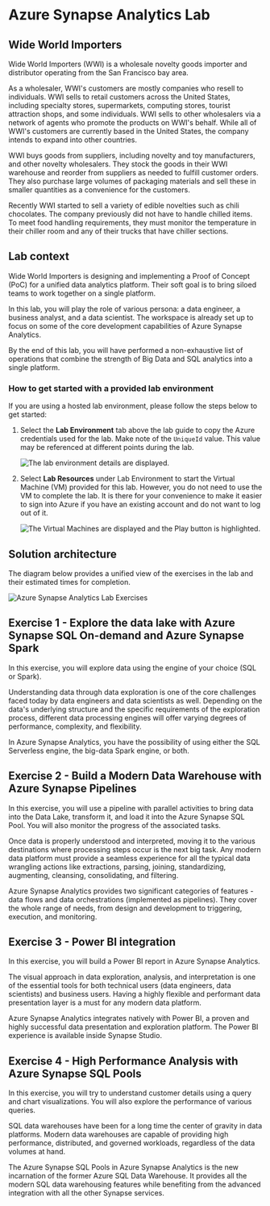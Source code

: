 # Azure Synapse Analytics Lab

## Wide World Importers

Wide World Importers (WWI) is a wholesale novelty goods importer and distributor operating from the San Francisco bay area.

As a wholesaler, WWI's customers are mostly companies who resell to individuals. WWI sells to retail customers across the United States, including specialty stores, supermarkets, computing stores, tourist attraction shops, and some individuals. WWI sells to other wholesalers via a network of agents who promote the products on WWI's behalf. While all of WWI's customers are currently based in the United States, the company intends to expand into other countries.

WWI buys goods from suppliers, including novelty and toy manufacturers, and other novelty wholesalers. They stock the goods in their WWI warehouse and reorder from suppliers as needed to fulfill customer orders. They also purchase large volumes of packaging materials and sell these in smaller quantities as a convenience for the customers.

Recently WWI started to sell a variety of edible novelties such as chili chocolates. The company previously did not have to handle chilled items. To meet food handling requirements, they must monitor the temperature in their chiller room and any of their trucks that have chiller sections.

## Lab context

Wide World Importers is designing and implementing a Proof of Concept (PoC) for a unified data analytics platform. Their soft goal is to bring siloed teams to work together on a single platform.

In this lab, you will play the role of various persona: a data engineer, a business analyst, and a data scientist. The workspace is already set up to focus on some of the core development capabilities of Azure Synapse Analytics.

By the end of this lab, you will have performed a non-exhaustive list of operations that combine the strength of Big Data and SQL analytics into a single platform.

### How to get started with a provided lab environment

If you are using a hosted lab environment, please follow the steps below to get started:

1. Select the **Lab Environment** tab above the lab guide to copy the Azure credentials used for the lab. Make note of the `UniqueId` value. This value may be referenced at different points during the lab.

    ![The lab environment details are displayed.](media/lab-environment.png "Lab Environment")

2. Select **Lab Resources** under Lab Environment to start the Virtual Machine (VM) provided for this lab. However, you do not need to use the VM to complete the lab. It is there for your convenience to make it easier to sign into Azure if you have an existing account and do not want to log out of it.

    ![The Virtual Machines are displayed and the Play button is highlighted.](media/lab-resources.png "Lab Resources")

## Solution architecture

The diagram below provides a unified view of the exercises in the lab and their estimated times for completion.

![Azure Synapse Analytics Lab Exercises](./media/exercises1.png "Solution architecture")

## Exercise 1 - Explore the data lake with Azure Synapse SQL On-demand and Azure Synapse Spark

In this exercise, you will explore data using the engine of your choice (SQL or Spark).

Understanding data through data exploration is one of the core challenges faced today by data engineers and data scientists as well. Depending on the data's underlying structure and the specific requirements of the exploration process, different data processing engines will offer varying degrees of performance, complexity, and flexibility.

In Azure Synapse Analytics, you have the possibility of using either the SQL Serverless engine, the big-data Spark engine, or both.

## Exercise 2 - Build a Modern Data Warehouse with Azure Synapse Pipelines

In this exercise, you will use a pipeline with parallel activities to bring data into the Data Lake, transform it, and load it into the Azure Synapse SQL Pool. You will also monitor the progress of the associated tasks.

Once data is properly understood and interpreted, moving it to the various destinations where processing steps occur is the next big task. Any modern data platform must provide a seamless experience for all the typical data wrangling actions like extractions, parsing, joining, standardizing, augmenting, cleansing, consolidating, and filtering.

Azure Synapse Analytics provides two significant categories of features - data flows and data orchestrations (implemented as pipelines). They cover the whole range of needs, from design and development to triggering, execution, and monitoring.

## Exercise 3 - Power BI integration

In this exercise, you will build a Power BI report in Azure Synapse Analytics.

The visual approach in data exploration, analysis, and interpretation is one of the essential tools for both technical users (data engineers, data scientists) and business users. Having a highly flexible and performant data presentation layer is a must for any modern data platform.

Azure Synapse Analytics integrates natively with Power BI, a proven and highly successful data presentation and exploration platform. The Power BI experience is available inside Synapse Studio.

## Exercise 4 - High Performance Analysis with Azure Synapse SQL Pools

In this exercise, you will try to understand customer details using a query and chart visualizations. You will also explore the performance of various queries.

SQL data warehouses have been for a long time the center of gravity in data platforms. Modern data warehouses are capable of providing high performance, distributed, and governed workloads, regardless of the data volumes at hand.

The Azure Synapse SQL Pools in Azure Synapse Analytics is the new incarnation of the former Azure SQL Data Warehouse. It provides all the modern SQL data warehousing features while benefiting from the advanced integration with all the other Synapse services.

